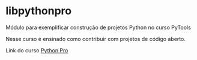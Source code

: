 # libpythonpro
Módulo para exemplificar construção de projetos Python no curso PyTools

Nesse curso é ensinado como contribuir com projetos de código aberto.

Link do curso [Python Pro](https://python.pro.br)
